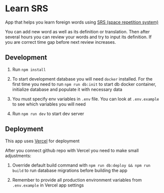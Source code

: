 # Learn SRS

App that helps you learn foreign words using [SRS (space repetition system)](https://knowledge.wanikani.com/wanikani/srs/)

You can add new word as well as its definition or translation. Then after several hours you can review your words and try to input its definition. If you are correct time gap before next review increases.

## Development

1. Run `npm install`

2. To start development database you will need `docker` installed. For the first time you need to run `npm run db:init` to start db docker container, initialize database and populate it with necessary data

3. You must specify env variables in `.env` file. You can look at `.env.example` to see which variables you will need

3. Run `npm run dev` to start dev server

## Deployment

This app uses [Vercel](https://vercel.com) for deployment

After you connect github repo with Vercel you need to make small adjustments:

1. Override default build command with `npm run db:deploy && npm run build` to run database migrations before building the app

2. Remember to provide all production environment variables from `.env.example` in Vercel app settings